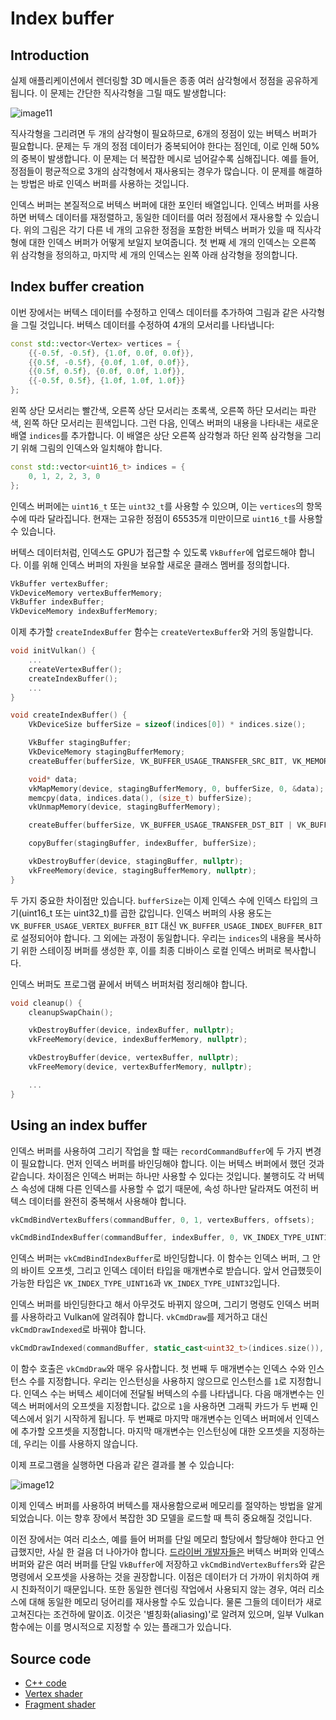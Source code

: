 # Index buffer

## Introduction

실제 애플리케이션에서 렌더링할 3D 메시들은 종종 여러 삼각형에서 정점을 공유하게 됩니다. 이 문제는 간단한 직사각형을 그릴 때도 발생합니다:

![image11](../../Image/image11.png)

직사각형을 그리려면 두 개의 삼각형이 필요하므로, 6개의 정점이 있는 버텍스 버퍼가 필요합니다. 문제는 두 개의 정점 데이터가 중복되어야 한다는 점인데, 이로 인해 50%의 중복이 발생합니다. 이 문제는 더 복잡한 메시로 넘어갈수록 심해집니다. 예를 들어, 정점들이 평균적으로 3개의 삼각형에서 재사용되는 경우가 많습니다. 이 문제를 해결하는 방법은 바로 인덱스 버퍼를 사용하는 것입니다.

인덱스 버퍼는 본질적으로 버텍스 버퍼에 대한 포인터 배열입니다. 인덱스 버퍼를 사용하면 버텍스 데이터를 재정렬하고, 동일한 데이터를 여러 정점에서 재사용할 수 있습니다. 위의 그림은 각기 다른 네 개의 고유한 정점을 포함한 버텍스 버퍼가 있을 때 직사각형에 대한 인덱스 버퍼가 어떻게 보일지 보여줍니다. 첫 번째 세 개의 인덱스는 오른쪽 위 삼각형을 정의하고, 마지막 세 개의 인덱스는 왼쪽 아래 삼각형을 정의합니다.

## Index buffer creation

이번 장에서는 버텍스 데이터를 수정하고 인덱스 데이터를 추가하여 그림과 같은 사각형을 그릴 것입니다. 버텍스 데이터를 수정하여 4개의 모서리를 나타냅니다:

```C++
const std::vector<Vertex> vertices = {
    {{-0.5f, -0.5f}, {1.0f, 0.0f, 0.0f}},
    {{0.5f, -0.5f}, {0.0f, 1.0f, 0.0f}},
    {{0.5f, 0.5f}, {0.0f, 0.0f, 1.0f}},
    {{-0.5f, 0.5f}, {1.0f, 1.0f, 1.0f}}
};
```

왼쪽 상단 모서리는 빨간색, 오른쪽 상단 모서리는 초록색, 오른쪽 하단 모서리는 파란색, 왼쪽 하단 모서리는 흰색입니다. 그런 다음, 인덱스 버퍼의 내용을 나타내는 새로운 배열 `indices`를 추가합니다. 이 배열은 상단 오른쪽 삼각형과 하단 왼쪽 삼각형을 그리기 위해 그림의 인덱스와 일치해야 합니다.

```C++
const std::vector<uint16_t> indices = {
    0, 1, 2, 2, 3, 0
};
```

인덱스 버퍼에는 `uint16_t` 또는 `uint32_t`를 사용할 수 있으며, 이는 `vertices`의 항목 수에 따라 달라집니다. 현재는 고유한 정점이 65535개 미만이므로 `uint16_t`를 사용할 수 있습니다.

버텍스 데이터처럼, 인덱스도 GPU가 접근할 수 있도록 `VkBuffer`에 업로드해야 합니다. 이를 위해 인덱스 버퍼의 자원을 보유할 새로운 클래스 멤버를 정의합니다.

```C++
VkBuffer vertexBuffer;
VkDeviceMemory vertexBufferMemory;
VkBuffer indexBuffer;
VkDeviceMemory indexBufferMemory;
```

이제 추가할 `createIndexBuffer` 함수는 `createVertexBuffer`와 거의 동일합니다.

```C++
void initVulkan() {
    ...
    createVertexBuffer();
    createIndexBuffer();
    ...
}

void createIndexBuffer() {
    VkDeviceSize bufferSize = sizeof(indices[0]) * indices.size();

    VkBuffer stagingBuffer;
    VkDeviceMemory stagingBufferMemory;
    createBuffer(bufferSize, VK_BUFFER_USAGE_TRANSFER_SRC_BIT, VK_MEMORY_PROPERTY_HOST_VISIBLE_BIT | VK_MEMORY_PROPERTY_HOST_COHERENT_BIT, stagingBuffer, stagingBufferMemory);

    void* data;
    vkMapMemory(device, stagingBufferMemory, 0, bufferSize, 0, &data);
    memcpy(data, indices.data(), (size_t) bufferSize);
    vkUnmapMemory(device, stagingBufferMemory);

    createBuffer(bufferSize, VK_BUFFER_USAGE_TRANSFER_DST_BIT | VK_BUFFER_USAGE_INDEX_BUFFER_BIT, VK_MEMORY_PROPERTY_DEVICE_LOCAL_BIT, indexBuffer, indexBufferMemory);

    copyBuffer(stagingBuffer, indexBuffer, bufferSize);

    vkDestroyBuffer(device, stagingBuffer, nullptr);
    vkFreeMemory(device, stagingBufferMemory, nullptr);
}
```

두 가지 중요한 차이점만 있습니다. `bufferSize`는 이제 인덱스 수에 인덱스 타입의 크기(uint16_t 또는 uint32_t)를 곱한 값입니다. 인덱스 버퍼의 사용 용도는 `VK_BUFFER_USAGE_VERTEX_BUFFER_BIT` 대신 `VK_BUFFER_USAGE_INDEX_BUFFER_BIT`로 설정되어야 합니다. 그 외에는 과정이 동일합니다. 우리는 `indices`의 내용을 복사하기 위한 스테이징 버퍼를 생성한 후, 이를 최종 디바이스 로컬 인덱스 버퍼로 복사합니다.

인덱스 버퍼도 프로그램 끝에서 버텍스 버퍼처럼 정리해야 합니다.

```C++
void cleanup() {
    cleanupSwapChain();

    vkDestroyBuffer(device, indexBuffer, nullptr);
    vkFreeMemory(device, indexBufferMemory, nullptr);

    vkDestroyBuffer(device, vertexBuffer, nullptr);
    vkFreeMemory(device, vertexBufferMemory, nullptr);

    ...
}
```

## Using an index buffer

인덱스 버퍼를 사용하여 그리기 작업을 할 때는 `recordCommandBuffer`에 두 가지 변경이 필요합니다. 먼저 인덱스 버퍼를 바인딩해야 합니다. 이는 버텍스 버퍼에서 했던 것과 같습니다. 차이점은 인덱스 버퍼는 하나만 사용할 수 있다는 것입니다. 불행히도 각 버텍스 속성에 대해 다른 인덱스를 사용할 수 없기 때문에, 속성 하나만 달라져도 여전히 버텍스 데이터를 완전히 중복해서 사용해야 합니다.

```C++
vkCmdBindVertexBuffers(commandBuffer, 0, 1, vertexBuffers, offsets);

vkCmdBindIndexBuffer(commandBuffer, indexBuffer, 0, VK_INDEX_TYPE_UINT16);
```

인덱스 버퍼는 `vkCmdBindIndexBuffer`로 바인딩합니다. 이 함수는 인덱스 버퍼, 그 안의 바이트 오프셋, 그리고 인덱스 데이터 타입을 매개변수로 받습니다. 앞서 언급했듯이 가능한 타입은 `VK_INDEX_TYPE_UINT16`과 `VK_INDEX_TYPE_UINT32`입니다.

인덱스 버퍼를 바인딩한다고 해서 아무것도 바뀌지 않으며, 그리기 명령도 인덱스 버퍼를 사용하라고 Vulkan에 알려줘야 합니다. `vkCmdDraw`를 제거하고 대신 `vkCmdDrawIndexed`로 바꿔야 합니다.

```C++
vkCmdDrawIndexed(commandBuffer, static_cast<uint32_t>(indices.size()), 1, 0, 0, 0);
```

이 함수 호출은 `vkCmdDraw`와 매우 유사합니다. 첫 번째 두 매개변수는 인덱스 수와 인스턴스 수를 지정합니다. 우리는 인스턴싱을 사용하지 않으므로 인스턴스를 `1`로 지정합니다. 인덱스 수는 버텍스 셰이더에 전달될 버텍스의 수를 나타냅니다. 다음 매개변수는 인덱스 버퍼에서의 오프셋을 지정합니다. 값으로 `1`을 사용하면 그래픽 카드가 두 번째 인덱스에서 읽기 시작하게 됩니다. 두 번째로 마지막 매개변수는 인덱스 버퍼에서 인덱스에 추가할 오프셋을 지정합니다. 마지막 매개변수는 인스턴싱에 대한 오프셋을 지정하는데, 우리는 이를 사용하지 않습니다.

이제 프로그램을 실행하면 다음과 같은 결과를 볼 수 있습니다:

![image12](../../Image/image12.png)


이제 인덱스 버퍼를 사용하여 버텍스를 재사용함으로써 메모리를 절약하는 방법을 알게 되었습니다. 이는 향후 장에서 복잡한 3D 모델을 로드할 때 특히 중요해질 것입니다.

이전 장에서는 여러 리소스, 예를 들어 버퍼를 단일 메모리 할당에서 할당해야 한다고 언급했지만, 사실 한 걸음 더 나아가야 합니다. [드라이버 개발자들은](https://developer.nvidia.com/vulkan-memory-management) 버텍스 버퍼와 인덱스 버퍼와 같은 여러 버퍼를 단일 `VkBuffer`에 저장하고 `vkCmdBindVertexBuffers`와 같은 명령에서 오프셋을 사용하는 것을 권장합니다. 이점은 데이터가 더 가까이 위치하여 캐시 친화적이기 때문입니다. 또한 동일한 렌더링 작업에서 사용되지 않는 경우, 여러 리소스에 대해 동일한 메모리 덩어리를 재사용할 수도 있습니다. 물론 그들의 데이터가 새로 고쳐진다는 조건하에 말이죠. 이것은 '별칭화(aliasing)'로 알려져 있으며, 일부 Vulkan 함수에는 이를 명시적으로 지정할 수 있는 플래그가 있습니다.

## Source code
- [C++ code](https://vulkan-tutorial.com/code/21_index_buffer.cpp)
- [Vertex shader](https://vulkan-tutorial.com/code/18_shader_vertexbuffer.vert)
- [Fragment shader](https://vulkan-tutorial.com/code/18_shader_vertexbuffer.frag)